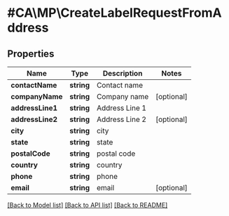 # #CA\MP\CreateLabelRequestFromAddress

## Properties

Name | Type | Description | Notes
------------ | ------------- | ------------- | -------------
**contactName** | **string** | Contact name |
**companyName** | **string** | Company name | [optional]
**addressLine1** | **string** | Address Line 1 |
**addressLine2** | **string** | Address Line 2 | [optional]
**city** | **string** | city |
**state** | **string** | state |
**postalCode** | **string** | postal code |
**country** | **string** | country |
**phone** | **string** | phone |
**email** | **string** | email | [optional]


[[Back to Model list]](../) [[Back to API list]](../../Api/CA/MP) [[Back to README]](../../README.md)
